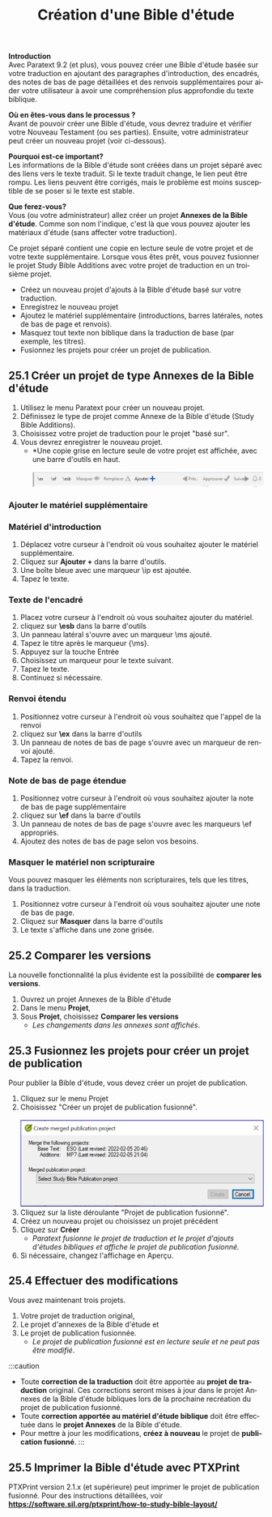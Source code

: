 ﻿---
lang: fr
title:  25. Création d'une Bible d'étude 
---
**Introduction**  
Avec Paratext 9.2 (et plus), vous pouvez créer une Bible d'étude basée sur votre traduction en ajoutant des paragraphes d'introduction, des encadrés, des notes de bas de page détaillées et des renvois supplémentaires pour aider votre utilisateur à avoir une compréhension plus approfondie du texte biblique. 

**Où en êtes-vous dans le processus ?**  
Avant de pouvoir créer une Bible d'étude, vous devrez traduire et vérifier votre Nouveau Testament (ou ses parties). Ensuite, votre administrateur peut créer un nouveau projet (voir ci-dessous).

**Pourquoi est-ce important?**  
Les informations de la Bible d'étude sont créées dans un projet séparé avec des liens vers le texte traduit. Si le texte traduit change, le lien peut être rompu. Les liens peuvent être corrigés, mais le problème est moins susceptible de se poser si le texte est stable.

**Que ferez-vous?**  
Vous (ou votre administrateur) allez créer un projet **Annexes de la Bible d'étude**. Comme son nom l'indique, c'est là que vous pouvez ajouter les matériaux d'étude (sans affecter votre traduction).

Ce projet séparé contient une copie en lecture seule de votre projet et de votre texte supplémentaire. Lorsque vous êtes prêt, vous pouvez fusionner le projet Study Bible Additions avec votre projet de traduction en un troisième projet.

- Créez un nouveau projet d'ajouts à la Bible d'étude basé sur votre traduction.
- Enregistrez le nouveau projet
- Ajoutez le matériel supplémentaire (introductions, barres latérales, notes de bas de page et renvois).
- Masquez tout texte non biblique dans la traduction de base (par exemple, les titres).
- Fusionnez les projets pour créer un projet de publication.

## 25.1 Créer un projet de type Annexes de la Bible d'étude

1. Utilisez le menu Paratext pour créer un nouveau projet.
1. Définissez le type de projet comme Annexe de la Bible d'étude (Study Bible Additions).
1. Choisissez votre projet de traduction pour le projet "basé sur".
1. Vous devrez enregistrer le nouveau projet.  
   -  *Une copie grise en lecture seule de votre projet est affichée, avec une barre d'outils en haut.  
    ![](../media/8671bb469453dc88a90bc9ea7889d114.png)

### Ajouter le matériel supplémentaire

### Matériel d'introduction

1. Déplacez votre curseur à l'endroit où vous souhaitez ajouter le matériel supplémentaire.
1. Cliquez sur **Ajouter +** dans la barre d'outils.
1. Une boîte bleue avec une marqueur \\ip est ajoutée.
1. Tapez le texte.

### Texte de l'encadré

1. Placez votre curseur à l'endroit où vous souhaitez ajouter du matériel.
1. cliquez sur **\esb** dans la barre d'outils
1. Un panneau latéral s'ouvre avec un marqueur \\ms ajouté.
1. Tapez le titre après le marqueur \{\ms}.
1. Appuyez sur la touche Entrée
1. Choisissez un marqueur pour le texte suivant.
1. Tapez le texte.
1. Continuez si nécessaire.



### Renvoi étendu

1. Positionnez votre curseur à l'endroit où vous souhaitez que l'appel de la renvoi
1. cliquez sur **\\ex** dans la barre d'outils
1. Un panneau de notes de bas de page s'ouvre avec un marqueur de renvoi ajouté.
1. Tapez la renvoi.

### Note de bas de page étendue

1. Positionnez votre curseur à l'endroit où vous souhaitez ajouter la note de bas de page supplémentaire
1. cliquez sur **\ef** dans la barre d'outils
1. Un panneau de notes de bas de page s'ouvre avec les marqueurs \\ef appropriés.
1. Ajoutez des notes de bas de page selon vos besoins.

### Masquer le matériel non scripturaire

Vous pouvez masquer les éléments non scripturaires, tels que les titres, dans la traduction.

1. Positionnez votre curseur à l'endroit où vous souhaitez ajouter une note de bas de page.
1. Cliquez sur **Masquer** dans la barre d'outils
1. Le texte s'affiche dans une zone grisée.




## 25.2 Comparer les versions
La nouvelle fonctionnalité la plus évidente est la possibilité de **comparer les versions**.

1. Ouvrez un projet Annexes de la Bible d'étude
1. Dans le menu **Projet**, 
1. Sous **Projet**, choisissez **Comparer les versions**  
    -  *Les changements dans les annexes sont affichés*.

## 25.3 Fusionnez les projets pour créer un projet de publication

Pour publier la Bible d'étude, vous devez créer un projet de publication.

1. Cliquez sur le menu Projet
1. Choisissez "Créer un projet de publication fusionné".  
    ![](../media/c2532d37aae74e992a95d26c8725c242.png)
1. Cliquez sur la liste déroulante "Projet de publication fusionné".
1. Créez un nouveau projet ou choisissez un projet précédent
1. Cliquez sur **Créer**  
     -  *Paratext fusionne le projet de traduction et le projet d'ajouts d'études bibliques et affiche le projet de publication fusionné.*
1. Si nécessaire, changez l'affichage en Aperçu.

## 25.4 Effectuer des modifications

Vous avez maintenant trois projets.

1. Votre projet de traduction original,
1. Le projet d'annexes de la Bible d'étude et
1. Le projet de publication fusionnée.
     -  *Le projet de publication fusionné est en lecture seule et ne peut pas être modifié*.

:::caution
- Toute **correction de la traduction** doit être apportée au **projet de traduction** original. Ces corrections seront mises à jour dans le projet Annexes de la Bible d'étude bibliques lors de la prochaine recréation du projet de publication fusionné.
- Toute **correction apportée au matériel d'étude biblique** doit être effectuée dans le **projet Annexes** de la Bible d'étude.
- Pour mettre à jour les modifications, **créez à nouveau** le projet de **publication fusionné**.
:::

## 25.5 Imprimer la Bible d'étude avec PTXPrint

PTXPrint version 2.1.x (et supérieure) peut imprimer le projet de publication fusionné. 
Pour des instructions détaillées, voir **<https://software.sil.org/ptxprint/how-to-study-bible-layout/>**
